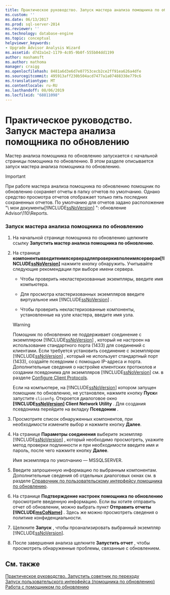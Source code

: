 ```yaml
---
title: Практическое руководство. Запуск мастера анализа помощника по обновлению | Документация Майкрософт
ms.custom: ''
ms.date: 06/13/2017
ms.prod: sql-server-2014
ms.reviewer: ''
ms.technology: database-engine
ms.topic: conceptual
helpviewer_keywords:
- Upgrade Advisor Analysis Wizard
ms.assetid: d7d2a1e2-1179-4c05-9b0f-555b04dd1199
author: mashamsft
ms.author: mathoma
manager: craigg
ms.openlocfilehash: 8481a6d3e6d7e07753cecb2ce2ff91ea626a4dfe
ms.sourcegitcommit: 495913aff230b504acd7477a1a07488338e779c6
ms.translationtype: MT
ms.contentlocale: ru-RU
ms.lasthandoff: 08/06/2019
ms.locfileid: "68811098"
---
```

# <a name="how-to-run-the-upgrade-advisor-analysis-wizard"></a>Практическое руководство. Запуск мастера анализа помощника по обновлению
  Мастер анализа помощника по обновлению запускается с начальной страницы помощника по обновлению. В этом разделе описывается запуск мастера анализа помощника по обновлению.  
  
> [!IMPORTANT]
>  При работе мастера анализа помощника по обновлению помощник по обновлению сохраняет отчеты в папку отчетов по умолчанию. Однако средство просмотра отчетов отображает только пять последних сохраненных отчетов. По умолчанию для отчетов задано расположение "\\ мои документы[!INCLUDE[ssNoVersion](../../includes/ssnoversion-md.md)] ": обновление Advisor\110\Reports.  
  
### <a name="to-run-the-upgrade-advisor-analysis-wizard"></a>Запуск мастера анализа помощника по обновлению  
  
1.  На начальной странице помощника по обновлению щелкните ссылку **Запустить мастер анализа помощника по обновлению**.  
  
2.  На странице **компонентывведитеимясерверадляпроверкивполеимясервераи[!INCLUDE[ssNoVersion](../../includes/ssnoversion-md.md)]** нажмите кнопку обнаружить. Учитывайте следующие рекомендации при выборе имени сервера.  
  
    -   Чтобы проверить некластеризованные экземпляры, введите имя компьютера.  
  
    -   Для просмотра кластеризованных экземпляров введите виртуальное имя [!INCLUDE[ssNoVersion](../../includes/ssnoversion-md.md)] .  
  
    -   Чтобы проверить некластеризованные компоненты, установленные на узле кластера, введите имя узла.  
  
    > [!WARNING]  
    >  Помощник по обновлению не поддерживает соединение с экземпляром [!INCLUDE[ssNoVersion](../../includes/ssnoversion-md.md)] , который не настроен на использование стандартного порта (1433) для соединений с клиентами. Если требуется установить соединение с экземпляром [!INCLUDE[ssNoVersion](../../includes/ssnoversion-md.md)] , который не использует стандартный порт (1433), создайте псевдоним с помощью IP-адреса и порта. Дополнительные сведения о настройке клиентских протоколов и создании псевдонима для экземпляров [!INCLUDE[ssNoVersion](../../includes/ssnoversion-md.md)] см. в разделе [Configure Client Protocols](../../database-engine/configure-windows/configure-client-protocols.md).  
    >   
    >  Если на компьютере, на [!INCLUDE[ssNoVersion](../../includes/ssnoversion-md.md)] котором запущен помощник по обновлению, не установлен, нажмите кнопку **Пуск**и запустите `cliconfg`. Откроется диалоговое окно **[!INCLUDE[ssNoVersion](../../includes/ssnoversion-md.md)] Client Network Utility** . Для создания псевдонима перейдите на вкладку **Псевдоним** .  
  
3.  Просмотрите список обнаруженных компонентов, при необходимости измените выбор и нажмите кнопку **Далее**.  
  
4.  На странице **Параметры соединения** выберите экземпляр [!INCLUDE[ssNoVersion](../../includes/ssnoversion-md.md)] , который необходимо просмотреть, укажите метод проверки подлинности и при необходимости введите имя и пароль, после чего нажмите кнопку **Далее**.  
  
     Имя экземпляра по умолчанию — MSSQLSERVER.  
  
5.  Введите запрошенную информацию по выбранным компонентам. Дополнительные сведения об отдельных диалоговых окнах см. в разделе [Справочник по пользовательскому интерфейсу помощника по обновлению](../../../2014/sql-server/install/upgrade-advisor-user-interface-reference.md).  
  
6.  На странице **Подтверждение настроек помощника по обновлению** просмотрите введенную информацию. Если вы хотите отправить отчет об обновлении, можно выбрать пункт **Отправить отчеты [!INCLUDE[msCoName](../../includes/msconame-md.md)]**  . Здесь же можно просмотреть сведения о политике конфиденциальности.  
  
7.  Щелкните **Запуск** , чтобы проанализировать выбранный экземпляр [!INCLUDE[ssNoVersion](../../includes/ssnoversion-md.md)].  
  
8.  После завершения анализа щелкните **Запустить отчет** , чтобы просмотреть обнаруженные проблемы, связанные с обновлением.  
  
## <a name="see-also"></a>См. также  
 [Практическое руководство. Запустить советник по переходу](../../../2014/sql-server/install/how-to-launch-upgrade-advisor.md)   
 [Запуск пользовательского интерфейса &#40;помощника по обновлению&#41;](../../../2014/sql-server/install/running-upgrade-advisor-user-interface.md)   
 [Работа с помощником по обновлению](../../../2014/sql-server/install/working-with-upgrade-advisor.md)  
  
  
